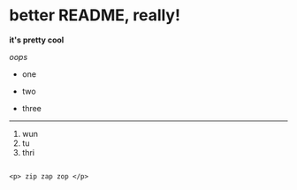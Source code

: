 # better README, really!
**it's pretty cool**

_oops_

* one

* two

* three

---

1. wun
1. tu
1. thri


```

<p> zip zap zop </p>

```
